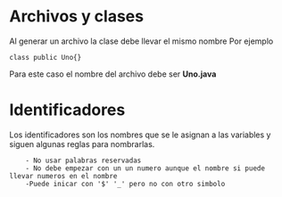 # Archivos y clases
Al generar un archivo la clase debe llevar el mismo nombre 
Por ejemplo 
~~~
class public Uno{}
~~~        
Para este caso el nombre del archivo debe ser **Uno.java**

# Identificadores
Los identificadores son los nombres que se le asignan a las variables y siguen algunas reglas para nombrarlas.
        
        - No usar palabras reservadas
        - No debe empezar con un un numero aunque el nombre si puede llevar numeros en el nombre
        -Puede inicar con '$' '_' pero no con otro simbolo

